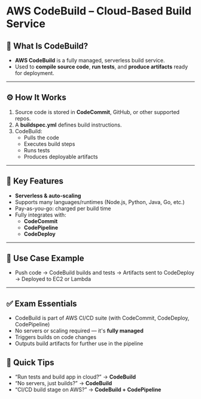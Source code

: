 # AWS CodeBuild – Cloud-Based Build Service

## 🔧 What Is CodeBuild?

- **AWS CodeBuild** is a fully managed, serverless build service.
- Used to **compile source code**, **run tests**, and **produce artifacts** ready for deployment.

---

## ⚙️ How It Works

1. Source code is stored in **CodeCommit**, GitHub, or other supported repos.
2. A **buildspec.yml** defines build instructions.
3. CodeBuild:
   - Pulls the code
   - Executes build steps
   - Runs tests
   - Produces deployable artifacts

---

## 🧱 Key Features

- **Serverless & auto-scaling**
- Supports many languages/runtimes (Node.js, Python, Java, Go, etc.)
- Pay-as-you-go: charged per build time
- Fully integrates with:
  - **CodeCommit**
  - **CodePipeline**
  - **CodeDeploy**

---

## 🧪 Use Case Example

- Push code → CodeBuild builds and tests → Artifacts sent to CodeDeploy → Deployed to EC2 or Lambda

---

## ✅ Exam Essentials

- CodeBuild is part of AWS CI/CD suite (with CodeCommit, CodeDeploy, CodePipeline)
- No servers or scaling required — it's **fully managed**
- Triggers builds on code changes
- Outputs build artifacts for further use in the pipeline

## 🎯 Quick Tips

- “Run tests and build app in cloud?” → **CodeBuild**
- “No servers, just builds?” → **CodeBuild**
- “CI/CD build stage on AWS?” → **CodeBuild + CodePipeline**
